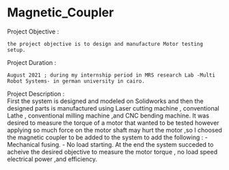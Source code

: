 # Magnetic_Coupler


Project Objective :  
   
    the project objective is to design and manufacture Motor testing setup.
    
Project Duration :
    
    August 2021 ; during my internship period in MRS research Lab -Multi Robot Systems- in german university in cairo.
    
Project Description :   
    First the system is designed and modeled on Solidworks and then the designed parts is manufactured using Laser cutting machine , conventional Lathe , conventional milling machine ,and CNC bending machine. It was desired to measure the torque of a motor that wanted to be tested however applying so much force on the motor shaft may hurt the motor ,so I choosed the magnetic coupler to be added to the system to add the following :
        - Mechanical fusing.
        - No load starting.
At the end the system succeded to acheive the desired objective to measure the motor torque , no load speed electrical power ,and efficiency.
